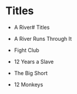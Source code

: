 # Titles

- A River# Titles

- A River Runs Through It
- Fight Club
- 12 Years a Slave
- The Big Short
- 12 Monkeys
